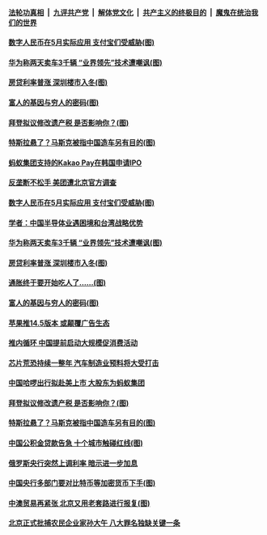 ####  [法轮功真相](../../../../basic/blob/master/README.md?t=04270632) &nbsp;|&nbsp; [九评共产党](../../../../9ping.md/blob/master/README.md?t=04270632) &nbsp;|&nbsp; [解体党文化](../../../../jtdwh.md/blob/master/README.md?t=04270632)  &nbsp;|&nbsp; [共产主义的终极目的](../../../../gczydzjmd.md/blob/master/README.md?t=04270632) &nbsp;|&nbsp; [魔鬼在统治我们的世界](../../../../mgztzwmdsj.md/blob/master/README.md?t=04270632) 

#### [数字人民币在5月实际应用 支付宝们受威胁(图)](../pages/p5/969927.md?t=04270632) 

#### [华为称两天卖车3千辆 “业界领先”技术遭嘲讽(图)](../pages/p5/969904.md?t=04270632) 

#### [房贷利率普涨 深圳楼市入冬(图)](../pages/p5/969888.md?t=04270632) 

#### [富人的基因与穷人的密码(图)](../pages/p5/969877.md?t=04270632) 

#### [拜登拟议修改遗产税 是否影响你？(图)](../pages/p5/969798.md?t=04270632) 

#### [特斯拉悬了？马斯克被指中国造车另有目的(图)](../pages/p5/969823.md?t=04270632) 

#### [蚂蚁集团支持的Kakao Pay在韩国申请IPO](../pages/p5/969939.md?t=04270632) 

#### [反垄断不松手 美团遭北京官方调查](../pages/p5/969934.md?t=04270632) 

#### [数字人民币在5月实际应用 支付宝们受威胁(图)](../pages/p5/969927.md?t=04270632) 

#### [学者：中国半导体业遇困境和台湾战略优势](../pages/p5/969925.md?t=04270632) 

#### [华为称两天卖车3千辆 “业界领先”技术遭嘲讽(图)](../pages/p5/969904.md?t=04270632) 

#### [房贷利率普涨 深圳楼市入冬(图)](../pages/p5/969888.md?t=04270632) 

#### [通胀终于要开始吃人了……(图)](../pages/p5/969885.md?t=04270632) 

#### [富人的基因与穷人的密码(图)](../pages/p5/969877.md?t=04270632) 

#### [苹果推14.5版本 或颠覆广告生态](../pages/p5/969848.md?t=04270632) 

#### [推内循环 中国提前启动大规模促消费活动](../pages/p5/969847.md?t=04270632) 

#### [芯片荒恐持续一整年 汽车制造业预料将大受打击](../pages/p5/969845.md?t=04270632) 

#### [中国哈啰出行拟赴美上市 大股东为蚂蚁集团](../pages/p5/969844.md?t=04270632) 

#### [拜登拟议修改遗产税 是否影响你？(图)](../pages/p5/969798.md?t=04270632) 

#### [特斯拉悬了？马斯克被指中国造车另有目的(图)](../pages/p5/969823.md?t=04270632) 


#### [中国公积金贷款告急 十个城市触碰红线(图)](../pages/p5/969780.md?t=04270632) 

#### [俄罗斯央行突然上调利率 暗示进一步加息](../pages/p5/969772.md?t=04270632) 

#### [中国央行多部门要对比特币等加密货币下手(图)](../pages/p5/969768.md?t=04270632) 

#### [中澳贸易再紧张 北京又用老套路进行报复(图)](../pages/p5/969765.md?t=04270632) 

#### [北京正式批捕农民企业家孙大午 八大罪名独缺关键一条](../pages/p5/969733.md?t=04270632) 

